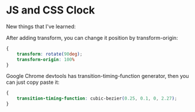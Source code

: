 # JS and CSS Clock

New things that I've learned:

After adding transform, you can change it position by transform-origin:

```css
{
    transform: rotate(90deg);
    transform-origin: 100%
}
```

Google Chrome devtools has transition-timing-function generator, then you can just copy paste it:
```css
{
    transition-timing-function: cubic-bezier(0.25, 0.1, 0, 2.27);
}
```
